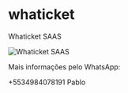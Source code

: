 # whaticket
Whaticket SAAS

![Whaticket SAAS](https://github.com/opablochagas/whaticket/assets/142942071/6d20f6ad-842e-4185-a520-53544866c049)

Mais informações pelo WhatsApp:

+5534984078191
Pablo
